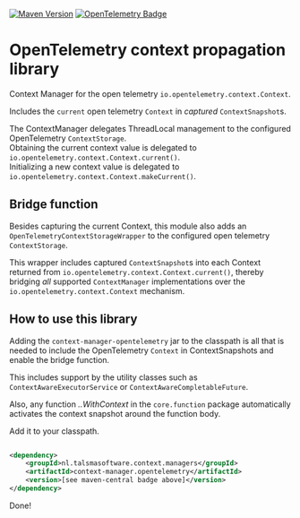 [![Maven Version][maven-img]][maven]
[![OpenTelemetry Badge][opentelemetry-img]][opentelemetry]

# OpenTelemetry context propagation library

Context Manager for the open telemetry `io.opentelemetry.context.Context`.

Includes the `current` open telemetry `Context` in _captured_ `ContextSnapshot`s.

The ContextManager delegates ThreadLocal management to the configured OpenTelemetry `ContextStorage`.  
Obtaining the current context value is delegated to `io.opentelemetry.context.Context.current()`.  
Initializing a new context value is delegated to `io.opentelemetry.context.Context.makeCurrent()`.

## Bridge function

Besides capturing the current Context, this module also adds an `OpenTelemetryContextStorageWrapper`
to the configured open telemetry `ContextStorage`.

This wrapper includes captured `ContextSnapshot`s into each Context
returned from `io.opentelemetry.context.Context.current()`,
thereby bridging _all_ supported `ContextManager` implementations over the
`io.opentelemetry.context.Context` mechanism.

## How to use this library

Adding the `context-manager-opentelemetry` jar to the classpath
is all that is needed to include the OpenTelemetry `Context` in ContextSnapshots
and enable the bridge function.

This includes support by the utility classes such as
`ContextAwareExecutorService` or `ContextAwareCompletableFuture`.

Also, any function _..WithContext_ in the `core.function` package
automatically activates the context snapshot around the function body.

Add it to your classpath.

```xml

<dependency>
    <groupId>nl.talsmasoftware.context.managers</groupId>
    <artifactId>context-manager.opentelemetry</artifactId>
    <version>[see maven-central badge above]</version>
</dependency>
```

Done!

[maven-img]: https://img.shields.io/maven-central/v/nl.talsmasoftware.context/context-propagation

[maven]: https://search.maven.org/artifact/nl.talsmasoftware.context.managers/context-manager-opentelemetry

[opentelemetry-img]: https://img.shields.io/badge/OpenTelemetry-enabled-blue.svg

[opentelemetry]: https://opentelemetry.io/
